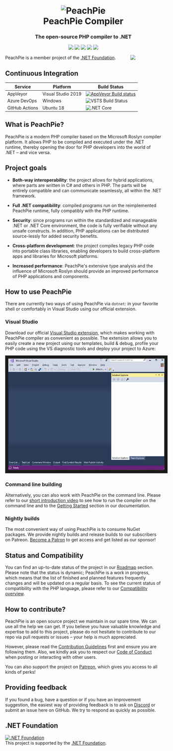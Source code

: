 <h1 align="center">
  <br>
  <img src="https://www.peachpie.io/wp-content/uploads/2017/10/full-orange-400x100.png" width="400" alt="PeachPie"/>
  <br>
  PeachPie Compiler
  <br>
</h1>

<h3 align="center">The open-source PHP compiler to .NET</h3>

<p align="center">
<a href="https://discord.com/invite/4UeGPJTjbf"><img src="https://img.shields.io/badge/chat-discord-purple.svg"></a>
<a href="https://docs.peachpie.io"><img src="https://img.shields.io/badge/docs-peachpie.io-green.svg"></a>  
<a href="https://www.peachpie.io"><img src="https://img.shields.io/badge/www-peachpie.io-orange.svg"></a>
<a href="https://twitter.com/pchpcompiler"><img src="https://img.shields.io/badge/x-%40pchpcompiler-blue.svg"></a>
<a href="https://www.patreon.com/pchpcompiler" target="_blank"><img src="https://img.shields.io/badge/Sponsor-Become_a_Patron-ff69b4.svg?maxAge=2592000&amp;style=flat"></a>
</p>

[<img align="right" src="https://github.com/peachpiecompiler/peachpie/blob/master/docs/logos/dotnet-foundation-logo.png" width="100" />](https://www.dotnetfoundation.org/)
PeachPie is a member project of the [.NET Foundation](https://www.dotnetfoundation.org/about).

## Continuous Integration

| Service  | Platform  | Build Status  |
|---|---|---|
| AppVeyor  | Visual Studio 2019  | [![AppVeyor Build status](https://ci.appveyor.com/api/projects/status/1ym8cd838l0od9oa?svg=true)](https://ci.appveyor.com/project/dotnetfoundation/peachpie) |
| Azure DevOps | Windows | ![VSTS Build Status](https://iolevel.visualstudio.com/_apis/public/build/definitions/bd7dcca1-8515-44f8-81d0-bb2acc03d949/1/badge)|
| GitHub Actions | Ubuntu 18 | ![.NET Core](https://github.com/peachpiecompiler/peachpie/workflows/.NET%20Core/badge.svg) |

## What is PeachPie?

PeachPie is a modern PHP compiler based on the Microsoft Roslyn compiler platform. It allows PHP to be compiled and executed under the .NET runtime, thereby opening the door for PHP developers into the world of .NET – and vice versa.

## Project goals

- **Both-way interoperability**: the project allows for hybrid applications, where parts are written in C# and others in PHP. The parts will be entirely compatible and can communicate seamlessly, all within the .NET framework.  

- **Full .NET compatibility**: compiled programs run on the reimplemented PeachPie runtime, fully compatibly with the PHP runtime.

- **Security**: since programs run within the standardized and manageable .NET or .NET Core environment, the code is fully verifiable without any unsafe constructs. In addition, PHP applications can be distributed source-lessly for added security benefits. 

- **Cross-platform development**: the project compiles legacy PHP code into portable class libraries, enabling developers to build cross-platform apps and libraries for Microsoft platforms.  

- **Increased performance**: PeachPie's extensive type analysis and the influence of Microsoft Roslyn should provide an improved performance of PHP applications and components. 

## How to use PeachPie

There are currently two ways of using PeachPie via `dotnet`: in your favorite shell or comfortably in Visual Studio using our official extension. 

### Visual Studio

Download our official [Visual Studio extension](https://marketplace.visualstudio.com/items?itemName=iolevel.peachpie-vs), which makes working with PeachPie compiler as convenient as possible. The extension allows you to easily create a new project using our templates, build & debug, profile your PHP code using the VS diagnostic tools and deploy your project to Azure:

<p align="center">
<a href="https://marketplace.visualstudio.com/items?itemName=iolevel.peachpie-vs" target="_blank"><img src="https://github.com/iolevel/peachpie-vs/blob/master/imgs/peachpie-new-project.gif?raw=true" 
alt="Peachpie Extension" border="10" /></a> 
</p>

### Command line building

Alternatively, you can also work with PeachPie on the command line. Please refer to our [short introduction video](https://www.youtube.com/watch?v=GVWVInYiYLY) to see how to run the compiler on the command line and to the [Getting Started](https://docs.peachpie.io/get-started/) section in our documentation.

### Nightly builds

The most convenient way of using PeachPie is to consume NuGet packages. We provide nightly builds and release builds to our subscribers on Patreon. [Become a Patron](https://www.patreon.com/pchpcompiler) to get access and get listed as our sponsor!

## Status and Compatibility

You can find an up-to-date status of the project in our [Roadmap](https://docs.peachpie.io/roadmap/) section. Please note that the status is dynamic; PeachPie is a work in progress, which means that the list of finished and planned features frequently changes and will be updated on a regular basis. To see the current status of compatibility with the PHP language, please refer to our [Compatibility overview](https://docs.peachpie.io/php/Compatibility/). 

## How to contribute?

PeachPie is an open source project we maintain in our spare time. We can use all the help we can get. If you believe you have valuable knowledge and expertise to add to this project, please do not hesitate to contribute to our repo via pull requests or issues – your help is much appreciated.

However, please read the [Contribution Guidelines](https://github.com/peachpiecompiler/peachpie/blob/master/CONTRIBUTING.md) first and ensure you are following them. Also, we kindly ask you to respect our [Code of Conduct](https://github.com/peachpiecompiler/peachpie/blob/master/CODE_OF_CONDUCT.md) when posting or interacting with other users. 

You can also support the project on [Patreon](https://www.patreon.com/pchpcompiler), which gives you access to all kinds of perks!

## Providing feedback

If you found a bug, have a question or if you have an improvement suggestion, the easiest way of providing feedback is to ask on [Discord](https://discord.com/invite/4UeGPJTjbf) or submit an issue here on GitHub. We try to respond as quickly as possible.


## .NET Foundation

<a href="https://dotnetfoundation.org"><img src="https://github.com/peachpiecompiler/peachpie/blob/master/docs/logos/dotnet-foundation-logo.png" width="150" alt=".NET Foundation"></a>
  <br>
This project is supported by the [.NET Foundation](https://www.dotnetfoundation.org/).
